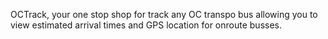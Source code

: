 OCTrack, your one stop shop for track any OC transpo bus allowing you to view estimated arrival times and GPS location for onroute busses.
